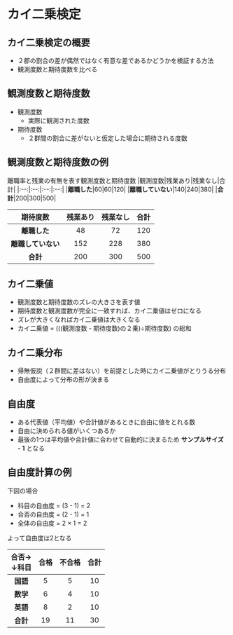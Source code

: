 # カイ二乗検定

## カイ二乗検定の概要
* ２郡の割合の差が偶然ではなく有意な差であるかどうかを検証する方法
* 観測度数と期待度数を比べる

## 観測度数と期待度数
* 観測度数
  * 実際に観測された度数
* 期待度数
  * ２群間の割合に差がないと仮定した場合に期待される度数

## 観測度数と期待度数の例
離職率と残業の有無を表す観測度数と期待度数
|観測度数|残業あり|残業なし|合計|
|:--:|:--:|:--:|:--:|
|__離職した__|60|60|120|
|__離職していない__|140|240|380|
|__合計__|200|300|500|

|期待度数|残業あり|残業なし|合計|
|:--:|:--:|:--:|:--:|
|__離職した__|48|72|120|
|__離職していない__|152|228|380|
|__合計__|200|300|500|

## カイ二乗値
* 観測度数と期待度数のズレの大きさを表す値
* 期待度数と観測度数が完全に一致すれば、カイ二乗値はゼロになる
* ズレが大きくなればカイ二乗値は大きくなる
* カイ二乗値 = (((観測度数 - 期待度数)の２乗)÷期待度数) の総和

## カイ二乗分布
* 帰無仮説（２群間に差はない）を前提とした時にカイ二乗値がとりうる分布
* 自由度によって分布の形が決まる

## 自由度
* ある代表値（平均値）や合計値があるときに自由に値をとれる数
* 自由に決められる値がいくつあるか
* 最後の1つは平均値や合計値に合わせて自動的に決まるため __サンプルサイズ - 1__ となる

## 自由度計算の例
下図の場合
  * 科目の自由度 = (3 - 1) = 2
  * 合否の自由度 = (2 - 1) = 1
  * 全体の自由度 = 2 × 1 = 2

よって自由度は2となる

  |合否→<br>↓科目|合格|不合格|合計|
  |:--:|:--:|:--:|:--:|
  |__国語__|5|5|10|
  |__数学__|6|4|10|
  |__英語__|8|2|10|
  |__合計__|19|11|30|
